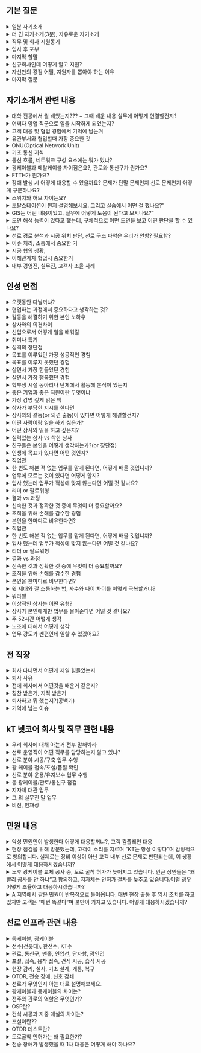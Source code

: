 ## 기본 질문

<details markdown = "1">
<summary>일분 자기소개</summary>
안녕하십니까. 연결의 중심에서 K-네트워크의 미래를 함께 그려갈 선로운용직군 지원자 김욱종입니다.<br>
선로운영 업무를 누구보다 잘 수행하기 위해 다양한 역량과 경험을 쌓아왔습니다.<br>
<br>
첫번째로 맡은일은 누구보다 성실하게 수행하고 결과로 증명해왔습니다.<br>
대학교 재학 당시 다양한 팀프로젝트와 과제를 성실히 수행하여 높은 학점을 받아 졸업할 수 있었고, 이 회사에서 영업 직군을 맡아 2년차 최초로 해외 사업 계약을 이루어낸 경험이 있습니다.<br>
<br>
두번째로 다양한 사람들을 응대하고 소통하는 경험을 쌓아왔습니다.<br>
고등학교때 1년간 또래 상담가라는 역할을 맡아 여러 사람들과 소통하는 방법을 배우게 되었고, 사회에서도 다양한 이해관계자 분들과 소통하고 조율과 설득을 기반으로 업무를 진행하였습니다.<br>
<br>
이러한 저만의 경험과 역량을 바탕으로 사명감과 전문성을 지닌 선로 운용인으로 성장하겠습니다. 감사합니다.<br>
</details>

<details markdown = "1">
<summary>더 긴 자기소개(3분), 자유로운 자기소개</summary>
안녕하십니까. 연결의 중심에서 K-네트워크의 미래를 함께 그려갈 선로운용직군 지원자 김욱종입니다.<br>
선로운영 업무를 누구보다 잘 수행하기 위해 다양한 역량과 경험을 쌓아왔습니다.<br>
<br>
첫번째로 누구보다 성실하게 맡은일을 수행하고 결과로 증명해왔습니다.<br>
대학교 재학 당시 다양한 팀프로젝트에서 조장의 역할을 맡아 팀을 책임감있게 이끌었고, 여러 과제를 성실히 수행하여 높은 학점을 받아 졸업할 수 있었습니다. 그리고 이전에 근무했던 회사에서 영업 직군을 맡아 2년차 최초로 해외 사업 계약을 이루어낸 경험이 있습니다.<br>
<br>
두번째로 다양한 사람들을 응대하고 소통하는 경험을 쌓아왔습니다.<br>
고등학교때 1년간 또래 상담가라는 역할을 맡아 여러 사람들과 소통하는 방법을 배우게 되었고, 대학교 학생회에서는 대내협력부장의 역할을 맡아 단대 내 행사 참여율이 가장 높은 학과로 선정되게 이끌었던 경험 또한 있습니다. 사회에서도 다양한 이해관계자 분들과의 소통하고 조율과 설득을 통해 업무를 진행하였습니다.
<br>
마지막으로 다양한 기술적 지식을 보유하고 있습니다.<br>
정보처리기사를 취득하는 과정에서 기본적인 네트워크와 인프라 관련 지식을 습득하게 되었고, 학부 시절에는 측량관련 실습 또한 진행해본 경험이 있습니다.<br>
해당 기본 지식들을 기반으로 누구보다 빠르게 업무를 배우고, 설계나 시공 부서와 같은 유관 부서와도 원활하게 협업하여 업무를 수행하고자 합니다.<br>
<br>
이러한 저만의 경험과 역량을 바탕으로 사명감과 전문성을 지닌 선로 운용인으로 성장하겠습니다. 감사합니다.<br>
</details>

<details markdown = "1">
<summary>직무 및 회사 지원동기</summary>
1. 직무지원동기<br>


<br><br>
2. 회사지원동기<br>

</details>

<details markdown = "1">
<summary>입사 후 포부</summary>
저에게 입사라는 정말 좋은 기회를 주신다면, 입사 초기에는 선로 인프라 시설 전반에 대한 실무 중심의 지식을 누구보다 빠르게 습득하겠습니다.<br>
또한 개인적인 시간을 활용하여 기술적 전문성을 높이기 위해 1년 이내에 토목기사와 산업안전기사 자격증을 취득하고, 실무에 도움되는 추가 자격증이 있다면 지속적으로 준비할 계획입니다.<br>
장기적으로는 보직자로서 후배들이 업무에 빠르게 적응할 수 있도록 실무 메뉴얼을 체계화하고, 솔직한 피드백이 오갈 수 있는 팀 문화를 조성하여 함께 성장할 수 있고, 좋은 성과를 내는 팀을 이끌고 싶습니다.<br>
</details>

<details markdown = "1">
<summary>마지막 할말</summary>
소중한 주말을 저희 지원자들을 위해 시간을 내시어 이야기를 들어주시고 질문 주신 점에 진심으로 감사드립니다.
면접을 준비하는 과정에서 여러 자료나 영상을 보며, KT 넷코어에서 일하고 싶다는 마음이 더욱 간절해졌습니다.<br>
기술적으로 배워나갈 것이 많고, 다양한 사람들을 응대할 수 있는 직업을 가지고 싶다는 저의 직업적 목표와, 경상권에 정착하여 행복한 가정을 꾸리며 살고 싶다는 저의 개인적 목표를 이룰 수 있게 해주신다면, 누구보다 빠르게 업무에 적응하고 내부뿐만아니라 외부로 부터 인정받는 선로 운용이 되겠습니다.<br>
<br>
그리고 면접관분들께서 "저 지원자 내가 뽑았어"라고 자신있게 말씀하실 수 있는 그런 사원이 되도록 최선을 다하겠습니다. 감사합니다.<br>
<br>
</details>

<details markdown = "1">
<summary>신규회사인데 어떻게 알고 지원?</summary>
제 지인으로부터 선로 운영 직무에 대한 이야기를 듣게 되어 처음 알게 되었습니다.<br>
영업 업무를 수행하던 지인이 선로 운영 분들과 하면서, 기술적으로 배울것이 굉장히 많고 여러 사람들을 응대하는 직업을 원하는 저와 잘 맞을 것이라고 추천을 해주었습니다.<br>
해당 경험을 계기로 KT 넷코어와 선로 운영 직무에 대해 관심을 갖게 되었고, 저의 역량을 잘 발휘할 수 있는 분야라 생각하여 지원하게 되었습니다.<br> 
</details>

<details markdown = "1">
<summary>자신만의 강점 어필, 지원자를 뽑아야 하는 이유</summary>

</details>

<details markdown = "1">
<summary>마지막 질문</summary>
실례가 안된다면 선로 운영 업무를 수행하시면서, 어떤 능력을 갖춘 신입이 들어왓으면 좋겠다고 생각하셨는지 여쭤보고 싶습니다.<br>
</details>

## 자기소개서 관련 내용

<details markdown = "1">
<summary>대학 전공에서 뭘 배웠는지??? + 그때 배운 내용 실무에 어떻게 연결할건지?</summary>
대학 전공에서 위성 데이터를 처리하는 학문을 집중적으로 배웠었고, 전공 선택과목으로 측량과 GIS 분야에 대해 공부를 했었습니다.<br>
이러한 지식은 선로 운영 업무를 하는 과정에서 설계나 시공 관련 부서와 협업할때 실질적인 도움이 될 수 있다고 생각합니다.<br>
예를들어 도로 굴착 구간 선정이나 건물 외벽에 통신선로를 설치하는 건식 작업을 진행할때, 현장 위치를 해석하고 설계 방향을 이해하는 과정에 기초적인 측량 지식과 AutoCAD 실습 경험을 적용한다면 빠르게 업무에 적응할 수 있다고 생각합니다.<br>
<br><br>
Autocad는 AutoDesk 사에서 개발한 2D 및 3D 설계 및 도면 작성 소프트웨어<br>
-> 학교 캠퍼스 전체에 대한 도면을 3차원으로 작성하고 이를 해석해본 경험이 있었다.<br>
<br>
GIS는 다양한 지형이나 공간의 정보를 디지털로 표현하고 분석하는 기술<br>
-> 예를들어 도로, 건물, 전주, 통신 관로 같은 시설의 위치 데이터를 지도에 표시하고, 그 위치 정보를 활용해 시설물 관리나 장애 위치 파악, 최적 경로 분석 등 다양한 업무에 활용할 수 있다.<br>
-> 대학교때 위성이미지에서 도로, 구조물, 지형 등을 분석해본 경험이 있다. 이러한 공간의 정보를 이해해본 경험은 운용 직무에서 광이나 동케이블, 전주의 설치 위치를 확인하거나, 장애 대응 시 위치 분석에 도움이 될 수 있다 생각<br> 
</details>

<details markdown = "1">
<summary>어쩌다 영업 직군으로 일을 시작하게 되었는지?</summary>
 학부 연구생 시절, 공공 과제를 수주하기 위해 여러 학교나 기업과 협업이 필요했던 경험이 있습니다.<br> 당시 제가 직접 발표 자료를 만들고, 기관을 방문해 과제의 필요성과 장점을 설명하며 설득을 담당했는데, 그 과정에서 **사람들과 소통하고 설득하는 일에 흥미와 적성이 있다는 것**을 깨달았습니다.<br> 물론 연구 자체도 의미 있고 보람된 일이었지만, 그보다 저는 **상대방을 이해하고, 논리적으로 설득하는 일에서 더 큰 동기를 느낀다**는 걸 알게 되었고, 이후 자연스럽게 영업 직무로 처음 커리어를 시작하게 되었습니다.
</details>

<details markdown = "1">
<summary>고객 대응 및 협업 경험에서 기억에 남는거</summary>
고객 대응 경험 중 가장 기억에 남는 것은, 현대차의 공식 인증 제품에서 저희 제품이 제외된 사건이었습니다.<br>
이로 인해 감정이 격해진 고객분들의 문의가 폭주했고, 하루에 50통 이상의 전화를 직접 응대해야 했습니다.<br>
당시 상황을 빠르게 수습하기 위해 도구 담당 실장님과 회의를 주도하여, 해결 일정과 방안을 정리한 후 직접 현대차를 방문해 문제를 설명하고 조율함으로써 이슈를 원만히 해결할 수 있었습니다.<br><br>

협업 경험 중에는, 4년 만에 해외 사업 수주를 추진하는 과정이 기억에 남습니다. 해당 사업을 성사시키기 위해 3개 부서의 협조가 필요했지만, 초기에는 모두 부담을 이유로 협조를 거절한 상황이었습니다.<br>
이에 저는 실무 지원부터 내부 자료 정리까지 가능한 부분은 최대한 직접 처리했고, 개인적인 친분을 쌓기 위한 노력도 병행했습니다.<br>
그 결과 결국 전 부서의 협조를 이끌어내 해외 사업을 성공적으로 수주할 수 있었습니다.
</details>

<details markdown = "1">
<summary>유관부서와 협업할때 가장 중요한 것</summary>
유관부서와의 협업에서 가장 중요한 것은, **공유 가능한 범위 내에서 제가 어떤 방식으로 최선을 다해 움직이고 있는지를 '행동으로 보여주는 것'**이라고 생각합니다.
그 다음으로는 개인적인 친분을 쌓는 것도 협업에 큰 도움이 된다고 생각합니다.<br>
실제로 제가 해외 사업을 추진하던 과정에서 3개 부서의 협조가 필요했지만, 일정 부담과 업무 생소함 등을 이유로 모두 거절당한 적이 있었습니다. 이때 일정이 촉박한 부서에는 다른 부서의 일정을 조정해 먼저 지원했고, 새로운 업무라 부담스럽다는 부서에는 관련 논문이나 공식 자료를 찾아 기존 업무와 차이가 크지 않다는 점을 전달드렸습니다.<br>
또한, 점심이나 회식 자리 등 비공식적인 자리에서도 자주 함께하며 자연스럽게 친분을 쌓았고, 결과적으로 전 부서의 협조를 이끌어낼 수 있었습니다.<br><br>
</details>

<details markdown = "1">
<summary>ONU(Optical Network Unit)</summary>
광케이블을 통해 전달된 신호를 전기 신호로 변환<br>
</details>

<details markdown = "1">
<summary>기초 통신 지식</summary>
스위치 : MAC 주소를 기반으로 같은 네트워크에 있는 장비에 데이터 전송<br>
라우터 : 다른 네트워크끼리 연결할때 (일반적으로 인터넷 공유기) <br>
허브 : 받은 데이터를 전체 장비에 전송<br>
<br>
</details>

<details markdown = "1">
<summary>통신 흐름, 네트워크 구성 요소에는 뭐가 있냐?</summary>
고객 단말기에서 애플리케이션 계층의 요청이 발생하면, 하위 계층인 전송계층에서 TCP/UDP로 세션을 설정하고, 네트워크 계층에서는 IP 주소 기반으로 목적지를 지정합니다. 이후 데이터링크 계층과 물리 계층을 거치며 실제 전송이 이루어지는데, 이 과정에서 고객단말의 신호는 먼저 ONU를 통해 광신호로 변환되고, 이후 스위치와 라우터를 거쳐 KT의 백본망을 통해 인터넷망으로 전송됩니다. 반대로 수신 시에는 역방향으로 계층을 타고 올라가 데이터를 사용자에게 전달하게 됩니다
<br>
“라우터, 스위치, 허브, 광케이블, ONU, 단말장비 등이 있으며, 각각 데이터 전송, 분배, 연결 등의 역할을 합니다.”
</details>

<details markdown = "1">
<summary> 광케이블과 메탈케이블 차이점은요?, 관로와 통신구가 뭔가요?</summary>
“광케이블은 빛을 이용해 빠르고 멀리 전송할 수 있으며, 감쇠율이 낮고 안정성이 높습니다. 메탈 케이블은 전기 신호를 사용하며 근거리 용도로 주로 사용됩니다.”<br>
<br>
“관로는 케이블을 넣는 지하 배관이고, 통신구는 사람이 들어가서 작업할 수 있는 지하 공간입니다. 선로 보호와 유지보수 시 접근을 위해 필요합니다.”
</details>

<details markdown = "1">
<summary> FTTH가 뭔가요?</summary>
“Fiber To The Home의 약자로, 광케이블을 사용자 집까지 직접 연결하는 방식입니다. 안정성과 전송속도가 뛰어난 것이 특징입니다.”
</details>

<details markdown = "1">
<summary> 장애 발생 시 어떻게 대응할 수 있을까요? 문제가 단말 문제인지 선로 문제인지 어떻게 구분하나요? </summary>
“광파워 측정, 장비 상태 확인, 핑 테스트 등으로 어느 구간에 문제가 있는지 판단한 후, 케이블 단선이나 장비 문제인지 구분하여 조치합니다.”<br>
“단말 문제는 라우터 재부팅이나 설정 이슈가 많고, 선로 문제는 광파워 이상, 접속 불량이 많습니다. 간단한 현장 테스트나 측정 장비로 구분이 가능합니다.”
</details>

<details markdown = "1">
<summary> 스위치와 허브 차이는요? </summary>
“허브는 들어온 데이터를 전체 포트로 보내고, 스위치는 MAC 주소 기반으로 필요한 포트에만 전달합니다. 스위치가 효율적입니다.”
</details>

<details markdown = "1">
<summary> 토탈스테이션이 뭔지 설명해보세요. 그리고 실습에서 어떤 걸 했나요?” </summary>
“토탈스테이션은 거리와 각도를 측정해 좌표를 계산하는 장비로, 현장 측량이나 도면 작성 시 기준이 되는 데이터를 확보하는 데 사용됩니다.<br>
실습에선 기준점을 설정하고 건물 모서리나 도로 선형(도로 중심선) 등의 위치를 측정해 도면에 반영해보는 과정을 진행했습니다.”<br>
</details>

<details markdown = "1">
<summary> GIS는 어떤 내용이었고, 실무에 어떻게 도움이 된다고 보시나요?” </summary>
“GIS는 지리 정보를 데이터화하고 시각적으로 표현하는 기술입니다.
지형의 경사, 건물 분포, 도로 인프라 등을 레이어 단위로 분석할 수 있어, 선로 시공 경로나 장비 설치 위치를 효율적으로 판단하는 데 도움이 될 수 있습니다.”
</details>

<details markdown = "1">
<summary> 도면 해석 능력이 있다고 했는데, 구체적으로 어떤 도면을 보고 어떤 판단을 할 수 있나요?</summary>
“측량 도면을 통해 기준점, 거리, 고도 차 등을 확인해 실제 시공이 가능한지, 장애물이 없는지 등을 판단할 수 있습니다.
예를 들어 통신관로를 깔아야 하는 경우, 도로 경사나 건물 기초 구조를 고려해 케이블이 안정적으로 포설될 수 있는 위치를 판단할 수 있습니다.”
</details>

<details markdown = "1">
<summary> 선로 경로 분석과 시공 위치 판단, 선로 구조 파악은 우리가 안함? 필요함?</summary>
“선로 경로 분석이나 시공 위치 판단, 선로 구조 설계는 주로 설계·시공 부서가 담당하는 전문 영역으로 알고 있습니다.
다만 운용 직군도 이들과 현장에서 긴밀하게 협업하는 경우가 많기 때문에,
저는 기본적인 배경지식과 용어를 이해하는 것이 업무 효율성과 소통에 큰 도움이 된다고 생각합니다.”<br>
<br>
선로 경로 분석은 케이블이 어떤 경로(전주, 관로)를 따라 설치할지 미리 검토.<br>
시공 위치 판단은 전봇대, 관로 등 설비를 실제로 어디 설치할지 현장 조건 확인<br>
선로 구조 파악은 이미 설치된 케이블과 설비가 어떻게 연결되어(경로, 접속점) 있는지 이해하고 관리<br>
</details>

<details markdown = "1">
<summary> 이슈 처리, 소통에서 중요한 거</summary>
현대차 도구 제거 이슈. 제가 판매하는 도구에 에러 발생 시 여러 유관부서와 협업하여 빠르게 지원. 가격적인 내용
소통 -> 기본적으로 이야기 끝까지 경청하고 상대의 상황을 공감해주는 것이 중요하다 생각.
</details>

<details markdown = "1">
<summary> 시공 협의 상황, </summary>
실제 선로 공사를 진행하기 전이나 도중에 설계 부서, 시공 업체, 지자체, 민원인 등과 공사 방법, 위치, 일정 등에 대해 조율하는 과정을 의미합니다.<br>
예를 들어, 도로를 굴착해 광케이블을 포설해야 하는 상황에서,
지자체의 굴착 허가, 도로 상황, 민간 건물주의 동의 여부, 안전 문제 등 다양한 요소를 고려해야 하며,
이러한 이해관계자들과 의견을 조율하고, 문제 발생 시 빠르게 해결 방향을 제시하는 것이 시공 협의의 핵심이라고 알고 있습니다.”
</details>


<details markdown = "1">
<summary> 이해관계자 협업시 중요한거</summary>
협업 할때 여러 관계자 분들을 배려하는 자세와 능동적인 행동이 협업에 핵심이라 생각합니다.<br>
영업을 하면서 고객 분은 굉장히 촉박한 일정으로 업무를 요청하셨으나, 당사에서는 일정 문제나 기술적 어려움으로 협조가 어려웠음.<br>
이때 저는 제가 할 수 있는 한 최대한 관련 자료를 직접 준비하고, 부담을 최소화할 수 있는 방안을 함께 고민하며 협조를 이끌어 냈다.<br>
</details>

<details markdown = "1">
<summary>내부 경영진, 실무진, 고객사 조율 사례</summary>
해외 고객사와의 사업 수주 과정에서 이해관계자 간 입장이 엇갈리는 상황이 있었습니다.<br>

경영진은 국내 중심의 매출 구조에서 벗어나 해외 사업을 반드시 확대해야 한다는 입장이었고,<br>

실무진은 기존 업무도 벅찬 상황에서, 해외 사업은 기술적 난이도와 일정 부담이 크다며 협조를 꺼리는 상황이었습니다.<br>

고객사는 프로젝트 일정이 매우 촉박하여 빠른 대응을 요구하고 있었습니다.
<br>
이때 저는 실무진분들이 느끼는 부담을 줄이기 위해, 제 역할이 아닌 업무까지 최대한 지원하며 협조를 요청했습니다.<br>
또한 자주 만나 소통하고 점심·저녁 식사 등 비공식적인 관계 형성을 통해 신뢰를 쌓았고,<br>
기술적으로 어려워하던 부분은 관련 논문, 공식 문서 등을 찾아 내용을 요약 정리해 드리며, 실제 부담이 크지 않다는 점을 설득했습니다.<br>
<br>
그 결과, 내부 실무진의 협조를 이끌어내 프로젝트를 무사히 수주할 수 있었습니다.<br>
</details>


## 인성 면접

<details markdown = "1">
<summary>오랫동안 다닐꺼냐?</summary>
넵. 오랫동안 일할 자신 있습니다. 정말 오고 싶은 기업이고 해보고 싶은 직무인 만큼 뽑아주신다면 그 누구보다 업무에 책임감을 가지고 열심히 임하겠습니다<br>
</details>

<details markdown = "1">
<summary>협업하는 과정에서 중요하다고 생각하는 것?</summary>
협업에서 가장 중요하다고 생각하는 것은 **‘상호 이해를 바탕으로 한 소통’**입니다.<br>
역할이 다른 구성원들과 함께 업무를 진행하다 보면, 각자의 우선순위나 관점이 다를 수밖에 없습니다. 이러한 차이를 좁히지 못하면 오해나 충돌이 발생하기 쉽다고 느꼈습니다.<br>
그래서 저는 협업할 때 단순한 의견 전달을 넘어서, 상대방의 입장을 먼저 이해하고, 그 위에서 소통해야 한다고 생각합니다. 그래야 서로의 타협점을 찾을 수 있고, 효율적인 협업이 가능하다고 믿습니다.<br>
<br><br>
사례 : 예를 들어, 이전 회사에서 고객사의 기술 이슈를 해결하기 위해 내부 개발팀과 협업한 적이 있습니다. 개발팀은 기술적 안정성을, 저는 고객의 대응 기한을 더 중요하게 봤는데, 서로의 입장을 이해하지 못한 채 진행하다 보니 초기엔 일정 지연이 있었습니다.<br>
이후 저는 고객 요청사항을 기술적으로 정리해서 전달하고, 개발팀이 우려하는 부분을 고객과 함께 논의하며 중재 역할을 했습니다. 그 결과, 예정된 일정 내에 해결안을 도출했고, 고객사의 만족도도 높았던 기억이 있습니다.<br>
</details>

<details markdown = "1">
<summary>갈등을 해결하기 위한 본인 노하우</summary>
갈등을 해결하기 위한 저만의 노하우는 진솔한 대화와 충분한 시간 확보라고 생각합니다.

슈어소프트테크에 근무하던 당시, 사업 진행을 위해 여러 팀에 업무 협조를 요청드린 적이 있었는데, 해당 업무가 부담스럽다는 이유로 협조가 원활하지 않아 갈등 상황이 발생했습니다.

저는 이 상황을 풀기 위해 먼저 제 역량 안에서 가능한 범위의 업무를 최대한 직접 처리하며 부담을 덜어드리고자 했습니다. 동시에 점심 식사나 퇴근 후 맥주 한잔 등 개인적인 시간도 함께하며 관계 형성에도 노력을 기울였습니다.

이러한 과정에서 각 부서의 애로사항을 진심으로 경청했고, 함께 해결 방안을 고민하며 “같이 발전적으로 나아가 보자”는 긍정적인 방향으로 공감대를 만들 수 있었습니다. 결과적으로 실질적인 협조를 이끌어낼 수 있었고, 이후 협업 관계도 훨씬 부드럽게 이어졌습니다.
</details>

<details markdown = "1">
<summary>상사와의 의견차이</summary>
상사와 의견 차이가 있을 경우, 우선은 **상사분의 판단을 존중하고 그 방향에 따라 업무를 수행하겠습니다.**<br> 경험이나 업무 숙련도 면에서 저보다 앞서 계신 분이기 때문에, **그 판단에는 이유가 있을 것이라 생각합니다.**<br> 업무를 마친 후에는 기회가 될 때, 제가 생각했던 방향이나 아이디어에 대해 **조심스럽게 의견을 여쭤보며 피드백을 구할 것**입니다.<br> 이 과정을 통해 제가 미처 고려하지 못한 부분을 배우고, **제 판단이 틀렸던 점은 수정하며 성장하는 계기로 삼고자 합니다.**<br> </details>
</details>

<details markdown = "1">
<summary>신입으로서 어떻게 일을 배워갈</summary>
신입에게 가장 중요한 것은 **겸손한 자세로 빠르게 배우고, 같은 실수를 반복하지 않는것**아라고 생각합니다.<br> 
우선 **매뉴얼이나 레퍼런스를 통해 기본적인 흐름을 스스로 익힌 뒤**, 실제 실무에서 **선배들의 피드백을 적극적으로 반영하며 배워나가겠습니다.**<br> 또한, 단순히 일 처리를 넘어서 **업무의 목적과 배경까지 이해하려는 태도**로 접근하겠습니다. 그래야 상황이 바뀌어도 스스로 판단하고 유연하게 대처할 수 있는 역량이 생긴다고 믿기 때문입니다.<br> 실수를 하더라도 **되풀이하지 않기 위해 기록하고 복기하는 습관**을 들이면서, 하루하루 성장하는 신입이 되겠습니다.<br>
</details>

<details markdown = "1">
<summary>취미나 특기</summary>
제 취미는 노래방 가는거랑 런닝, 배드민턴 이다.<br>
걱정이 많을 때 취미 활동을 하면 스트레스랑 답답한 마음이 해소되는 것 같다.<br>
특히 제가 왜 스트레스를 받고 앞으로 어떻게 해야할지 생각을 정리되어서 좋다<br>
</details>

<details markdown = "1">
<summary>성격의 장단점</summary>
저의 가장 큰 성격상의 장점은 의사소통 잘 이어나갈 수 있는 붙임성이라고고 생각합니다.<br>
고등학교 때 친구들의 추천을 받아 또래상담가 역할을 맡게 되었고, 다양한 친구들의 고민을 들으며 같이 공감하고 소통하는 방법을 배우게 되었습니다.<br>
이러한 경험을 바탕으로 대학교나 사회에서도 여러 사람들의 말을 잘 경청하고, 이에 대해 공감하는 것과 동시에 개개인의 상황에 맞게 대화를 이어나가며 좋은 관계를 맺어나가고 있습니다.<br>
<br>
단점은 때로 거절을 잘 못한다는 것입니다.<br>
실제 업무를 진행하면서, 제 업무 Role이 아닌것에 대해서도 고객 또는 내부 실무진 분들께서 요청하실 때 거절을 잘 못했었습니다.<br>
이때 도움 요청을 거절하지 못해, 제 업무 일정상 차질이 생겼던 적이 있습니다.<br>
현재는 도움 요청에 대해 가능한 한에서만 수락하고 불가능하다면 불가능한 이유를 객관적이고 솔직하게 이야기하면서 정중하게 거절하려고 노력하고 있습니다.<br>
</details>

<details markdown = "1">
<summary>목표를 이루었던 가장 성공적인 경험</summary>
주도적으로 해외 사업을 계약 해보자는 목표를 이뤄낸던 것이 가장 성공적 경험.<br>
당사의 경우 2021년을 마지막으로 독일 업체와의 계약이 끊긴 상황이였다. 당사 사업이 국내에 의존하는 비중이 너무 기에 메이킹 하고 싶었다.<br>
이에 관련 독일 업체를 리스트업한다음에 메일을 보냈고, 현대차를 대상으로 입찰에 참여하는 고객과 컨택이 됨.<br>
해당 기술용역을 위해 다양한 유관 부서에 협조를 요청하여 제안서를 전달드렸고 최종적으로 계약을 진행하게 됨<br><br>
-> 한국이 오후 5시일때 독일이 오전 10시. 야근을 불사함.<br>
</details>

<details markdown = "1">
<summary>목표를 이루지 못했던 경험</summary>
학부 시절, 저는 수석으로 졸업하는 것을 목표로 삼았으나 달성하지 못한 경험이 있습니다.<br>
이때 저는 흥미가 가는 과목에 대해서는 성적이 좋았으나, 재미가 없다고 느껴진 특정 전공 과목들에 대한 성적이 좋지 못하였습니다.<br>
이 경험을 통해 제가 관심을 가지 않았던 부분에 대해서도 진지한 태도로 접근해야 하며, 큰 목표를 이루기 위해서는 세부적인 요소 하나하나에 무관심하거나 소홀히 해서는 안된다는 점을 깨달았습니다.<br>
</details>

<details markdown = "1">
<summary>살면서 가장 힘들었던 경험</summary>
해외 사업을 개척하던 중, 고객사와의 계약이 무산되었을 때가 가장 힘들었던 경험이었습니다.<br> 
당시 저는 신규 사업 수주를 위해 여러 내부 부서에 협조를 요청하고, 각 내부 부서의 바쁜 일정을 조율해가며 고객사에 최종 제안을 드렸습니다.<br> 그러나 고객사가 먼저 현대차로부터 해당 사업을 수주받아야만 저희와의 계약이 가능했는데, 결국 현대차 수주에 실패하며 저희와의 계약도 무산되고 말았습니다.<br> 많은 분들의 도움과 노력을 이끌어낸 상황에서, 결과적으로 계약이 성사되지 않았다는 사실을 내부에 공유할 때 가장 마음이 무거웠고, 책임감이 크게 느껴졌던 순간이었습니다.<br> </details>
</details>

<details markdown = "1">
<summary>살면서 가장 행복했던 경험</summary>
저에게 인생에서 가장 행복했던 순간은,
고등학교 시절 가족들과 함께 오사카로 여행을 갔을 때입니다.

당시 아버지께서 평일은 물론 주말에도 바쁘셔서
한자리에 모이기조차 어려웠던 시기가 있었습니다.
이때 아버지가 시간을 내실 수 있으셔서 고2 겨울방학 때 처음으로 가족 모두가 함께 여행을 갈 수 있었습니다.

그 여행에서 서로의 일상과 고민을 나누며 진솔한 대화를 나눌 수 있었고,
특히 길에서 웃고 떠들던 기억이 지금도 따뜻하게 남아 있습니다.

단순한 여행을 넘어, 가족간의 유대감이 얼마나 따뜻한지 느낄 수 있었던 순간이었기에
제 인생에서 가장 소중하고 행복한 기억으로 남아 있습니다.<br>
</details>

<details markdown = "1">
<summary> 학부생 시절 동아리나 단체에서 활동해 본적이 있는지 </summary>
학부생 시절 학과 내 축구 동아리에 가입하여 활동하였고, 학생회에서 대내협력부장을 맡아 학과 여러 행사에 참여를 요청드렸습니다.<br>
그리고 연구실에서 학부 연구생 활동을 하였고, 현재 다니는 회사에서는 독서 동아리에 다녔다.<br>
</details>

<details markdown = "1">
<summary>좋은 기업과 좋은 직원이란 무엇이냐</summary>
좋은 기업은 : 직원들이 잠재력을 발휘하고 성장할 수 있는 환경을 조성한 기업<br>
좋은 직원 : 맡은 역할과 책임을 성실히 수행하고, 어떻게 우리 기업이 더 성장해 나갈 수 있을지 고민하는 직원<br>  
</details>

<details markdown = "1">
<summary>가장 감명 깊게 읽은 책</summary>
저는 거절은 해야겠는데 말을 못하겠고라는 책을 가장 감명 깊게 읽은 것 같습니다.
해당 책을 통해 사람들이 거절은 잘 못하는 이유은 대개 관계 불안 있고, 오히려 거절을 하는 것이 자신에게 도움이 될 뿐만 아니라, 관계 유지에 도움이 된다는 것을 알게 되었습니다.
이후 저는 도움 요청에 대해 가능한 한에서만 수락하고 불가능하다면, 불가능한 이유를 솔직하게 이야기하면서 정중하게 거절하려고 노력하고있습니다.
</details>

<details markdown = "1">
<summary>상사가 부당한 지시를 한다면</summary>
저는 우선적으로 법적이나, 회사 내규에 어긋나는 지시거나 회사의 이윤에 해를 끼치는지 부터 판단해 보겠습니다.
이때 만약 어긋나는 일이라고 확인된다면 가까운 선배뿐과 조용히 조언을 구한 후 행동하겠습니다.
하지만 부당한 지시가 저만의 생각이였다면, 일단은 지시를 따르겠습니다.
먼저 회사생활을 시작하신 상사의 지시는 이유가 있다고 생각하고, 큰 일이 아니라면 지시 이행 후에 나중에 개인적으로 말씀드려도 되는 부분이라고 생각합니다.
</details>

<details markdown = "1">
<summary>상사와의 갈등(or 의견 출동)이 있다면 어떻게 해결할건지?</summary>
업무적인 측면에서 상사분과 갈등이 일어난다면, 업무 경험이 적은 제가 모르는 부분에서 갈등이 생긴 걸 수도 있기 때문에 기본적으로는 상사분의 의견대로 업무를 진행할 것 같습니다.<br>
추후 기회가 된다면 직접적으로 말씀드리기보다는, 자연스러운 대화의 흐름 속에서 조심스럽게 제 의견을 공유드릴 것 같습니다.<br>
만약 사적인 측면에서의 갈등이라면, 다른 선배님들과의 대화를 통해 평소에 상사분이 어떤 점을 중시하시고, 어떤 면에서 생각이 다른지 조언을 구하고 파악해보는 방식으로 해결할 것 입니다.<br>
</details>

<details markdown = "1">
<summary>어떤 사람이랑 일을 하기 싫은가?</summary>
저는 개인적으로 업무에 비협조적인 태도를 보이는 사람과 함께 일하는 것이 어렵다고 생각합니.<br>
업무라는것은 각자의 역할과 책임의 바탕으로 공동의 목표를 달성하는 과정이라 생각합니다.<br>
이를 달성하는 과정에서, 업무에 비협조적인 태도를 보이는 사람이 있을 때 업무 효율 뿐만 아니라, 관련 부서에 사기까지 저하 시킬 수 있기에 비협조적인 사람과 ~~
하지만 저는 그 부서만의 입장을 파악하기 위해 노력했고, 업무 목적과 기대효과를 수치와 사례로 정리해 설득한다.<br>
</details>

<details markdown = "1">
<summary>어떤 상사와 일을 하고 싶은지?</summary>
저는 쓴소리를 해줄 수 있는 상사분과 일을 하고 싶습니다.<br>
여러 피드백이나 수정을 통해 자료가 완벽해지는 것 처럼, 사람도 쓴소리를 듣고 수용을 하는 과정에서 업무의 숙련도를 높일 수 있다고 생각합니다.<br>
</details>

<details markdown = "1">
<summary>실력있는 상사 vs 착한 상사</summary>
두 분 모두 분명한 장점이 있지만, 저는 **실력 있는 상사**를 조금 더 선호합니다.<br> 신입의 입장에서는 아직 배워야 할 것도 많고, 성장해야 할 부분도 많기 때문에, 실력 있는 상사분께 배우는 과정에서 더 빠르게 성장할 수 있다고 생각합니다.<br> 또한 그렇게 배운 경험과 지식을 바탕으로, 나중에 새로운 후임이 들어왔을 때 저 역시 팀에 도움이 되는 구성원이 될 수 있다고 생각합니다.<br> 물론 인간적인 따뜻함도 중요하지만, **전문성과 책임감을 갖춘 상사에게 배우는 태도와 기준은 제 성장뿐 아니라 팀 전체에도 긍정적인 영향을 줄 수 있다**고 생각합니다.<br>
</details>

<details markdown = "1">
<summary>친구들은 본인을 어떻게 생각하는가?(or 장단점)</summary>
친구들이 말하는 저는 같이 있으면 재미있다고 생각하는 것 같습니다.<br>
여러 사람들과 있을때 재밌는 분위기를 조성하는 역할을 해서 이런 얘기를 종종 듣는것 같습니다.
반면 제 단점을 과몰입을 하는 것이라고 생각하는 것 같습니다.
친구들이 슬프거나 기쁠때 오히려 제가 더 기뻐하고 더 슬퍼하는 경우가 있습니다.
뭐든 과한것은 좋지 않기 떄문에 현재는 너무 과몰입하지 않고 감정을 절제하려고 노력하고 있습니다.<br>
</details>

<details markdown = "1">
<summary>인생에 목표가 있다면 어떤 것인지?</summary>
우선 회사에서는 업무적 역량을 인정받아 빠른 시일 내에 보직자 되고, 저의 팀을 잘 이끌어 가는 리더 역할을 하는 것이 목표입니다.<br>
개인적으로는 경상권에 정착하여 행복한 가정을 꾸리는 것이 목표입니다.<br>
</details>

<details markdown = "1">
<summary>직업관</summary>
제가 평소에 생각하는 직업관의 첫 번째는 **‘가장 잘할 수 있는 일을 하는 것'입니다.<br>
대학교 시절, 대내협력부장을 맡아 환경해양대학 내 행사 참여율을 가장 높은 학과로 변화시킨 경험이 있고, <br>
영업 업무를 하며 주위에서 여러 부서에 협조를 이끌어내는 것에 재능이 있고, 싹싹하다는 ~~<br>
<br>
두 번째는 **‘배울것이 많은 곳에서 일하는 것’**입니다.<br>
전에 근무했던 회사 처우나 사람, 일도 다 만족스러웠지만, 기술적으로는 현대차의 내부 표준을 익히는것 외에는 따로 배울 것이 없었음. 익힐 것이 많은 도메인에서 ~~~
</details>

<details markdown = "1">
<summary>한 번도 해본 적 없는 업무를 맡게 된다면, 어떻게 배울 것입니까?</summary>
우선 업무 메뉴얼이나 가이드라인을 통해 전반적인 프로세스를 파악하고, 추가로 배울 내용이나 부족한 부분이 있다면 서적이나 인터넷 자료를 활용할 것 같습니다.<br>
그 다음에는 실제 업무를 진행하면 저만의 일지를 만들어서, 단계별로 업무의 주요 절차나 팁을 정리하는 식으로 업무를 진행할 것 같습니다.<br>
저 혼자서 파악하기 힘든 내용이라면 관련 경험이 있으신 선배나 동료분들께 도움을 구할 것 같습니다.<br>
</details>

<details markdown = "1">
<summary>업무에 모르는 것이 있다면 어떻게 할지?</summary>
업무 중 모르는 부분이 생기면, 우선은 **관련 매뉴얼이나 레퍼런스를 먼저 참고해 스스로 해결**하려 노력하겠습니다.<br> 추가적인 정보가 필요할 경우에는 **인터넷 자료나 ChatGPT와 같은 도구**도 적극적으로 활용해 부족한 부분을 보완하겠습니다.<br> 그럼에도 불구하고 명확히 이해되지 않는 부분이 있다면, **제가 어느 정도까지 파악했는지를 간단히 정리한 뒤**,<br> 상사분의 **업무 일정이나 분위기를 살펴 적절한 타이밍에 정중히 질문을 드릴 것**입니다.<br> 또한, 같은 질문을 반복하지 않기 위해 **답변을 녹음하거나 메모로 기록하여 확실히 이해하고 기억하려고 노력할 것**입니다<br>
</details>

<details markdown = "1">
<summary>입사 했는데 업무가 적성에 맞지 않는다면 어떨 것 같나요?</summary>
우선 초기에 업무에 적응하지 못한다면 적성에 안맞다고 착각할 수도 있습니다.<br>
-> 이를 업무 적응 과정이라고 생각했습니다.<br>
저 또한 처음에 입사했을때 업무를 배우고 적응하기 힘들어 이 일이 적성에 맞나라고 생각했지만,<br>
실제로 어느 경험치가 쌓였을 때는 이 만큼 나랑 맞는 직무가 있을까라는 생각을 가질 정도로 만족한다.<br>
따라서 적성에 맞지 않더라도 업무 역량을 익히느 ㄴ과정이라 생각하고 열시미<br>
</details>

<details markdown = "1">
<summary>리더 or 팔로워형</summary>
저는 리더형에 가까운 지원자입니다.<br>
실제로 대학교 재학 당시에도 다수의 팀 프로젝트에서 팀장의 역할을 맡아 비교적 업무가 느리신 분들을 이끌어 좋은 성과를 거둘 수 있었습니다.<br>
그리고 현업에서도 여러 부서의 협조가 다소 저조했던 사업을 메이킹 했던 적이 있습니다.<br>
이러한 점에 비추어 보았을때 저는 리더형에 조금 더 가까운 지원자라 생각합니다.<br>
</details>

<details markdown = "1">
<summary>결과 vs 과정</summary>
저는 결과가 더 중요<br>
왜냐하면 회사라는 조직은 결국 성과로 평가받는 곳이기 때문에, 아무리 과정이 좋아도 결과가 나오지 않으면, 인정받기 어렵기 때문입니다.<br>
제가 입사를 하게 된다면 회사 내규에 어긋나지 않으면서, 결과도 잘 나올 수 있는 과정을 찾아내는 데 힘쓰겠습니다.<br>
</details>

<details markdown = "1">
<summary>신속한 것과 정확한 것 중에 무엇이 더 중요할까요?</summary>
정확이 중요하다 생각한다. 다양한 요청에 대해 신속하게 대응도 중요하지만 결국 핵심은 정확하게 기술적인 내용을 파악하고 이를 고객에게 전달해야만 좋을결과 얻는다고 생각하기 때문입니다.<br>
</details>

<details markdown = "1">
<summary>조직을 위해 손해를 감수한 경험</summary>
무를 성공적으로 마치기 위해 제 담당이 아니었던 역할까지 맡아 도움을 드렸던 경험이 있습니다.<br> 이전 회사에서 고객분께 제안서를 전달하는 업무는 실무 부서의 전담 영역이었습니다.<br> 하지만 당시 실무 팀이 워낙 바쁜 상황이었고, 제안서 전달 기한도 임박해 있었습니다.<br> 이에 저는 **기술적인 내용을 제외한 제안서 전반을 직접 작성하고 정리하여 실무진에게 전달드렸고**, 그 결과 여러 임원분들께 칭찬을 받았던 기억이 있습니다.<br> 비록 제 역할 범위를 넘어선 일이었지만, **조직 전체의 성과와 신뢰를 지키는 데 보탬이 될 수 있었다는 점에서 보람 있는 경험이었습니다.**<br> </details>
</details>

<details markdown="1"> 
<summary>본인을 한마디로 비유한다면?</summary> 
저는 저 자신을 **‘하얀 도화지’**에 비유하고 싶습니다. 하얀 도화지는 어떤 색과도 잘 어우러지며, 상대의 색을 더 선명하게 살려주는 특성이 있습니다. 저는 다양한 성향의 사람들과 협업할 때, 상대의 의견을 존중하고 조율하며 조화롭게 일하는 것을 중요하게 생각합니다.
실제로 여러 부서와의 협업이 필요한 영업 업무를 수행하면서도, 상대 팀의 관점을 먼저 이해하고 조율점을 찾아가는 방식으로 신뢰를 얻고, 공동의 목표를 효과적으로 달성해왔습니다.

앞으로도 저는 어떤 환경, 어떤 사람과도 잘 어우러지며, 조직과 함께 새로운 가치를 그려낼 수 있는 사람이고 싶습니다.
</details>

<details markdown="1"> 
<summary> 직업관 </summary>
평소에 생각하는 직업관의 첫 번째는 **‘가장 잘할 수 있는 일을 하는 것'입니다.<br>
대학교 시절, 대내협력부장을 맡아 환경해양대학 내 행사 참여율을 가장 높은 학과로 변화시킨 경험이 있고, <br>
영업 업무를 하며 주위에서 여러 부서에 협조를 이끌어내는 것에 재능이 있고, 싹싹하다는 ~~<br>
<br>
두 번째는 **‘배울것이 많은 곳에서 일하는 것’**입니다.<br>
전에 근무했던 회사 처우나 사람, 일도 다 만족스러웠지만, 기술적으로는 현대차의 내부 표준을 익히는것 외에는 따로 배울 것이 없었음. 익힐 것이 많은 도메인에서 ~~~
</details>

<details markdown = "1">
<summary>한 번도 해본 적 없는 업무를 맡게 된다면, 어떻게 배울 것입니까?</summary>
우선 업무 메뉴얼이나 가이드라인을 통해 전반적인 프로세스를 파악하고, 추가로 배울 내용이나 부족한 부분이 있다면 서적이나 인터넷 자료를 활용할 것 같습니다.<br>
그 다음에는 실제 업무를 진행하면 저만의 일지를 만들어서, 단계별로 업무의 주요 절차나 팁을 정리하는 식으로 업무를 진행할 것 같습니다.<br>
저 혼자서 파악하기 힘든 내용이라면 관련 경험이 있으신 선배나 동료분들께 도움을 구할 것 같습니다.<br>
</details>

<details markdown = "1">
<summary>입사 했는데 업무가 적성에 맞지 않는다면 어떨 것 같나요?</summary>
우선 초기에 업무에 적응하지 못한다면 적성에 안맞다고 착각할 수도 있습니다.<br>
-> 이를 업무 적응 과정이라고 생각했습니다.<br>
저 또한 처음에 입사했을때 업무를 배우고 적응하기 힘들어 이 일이 적성에 맞나라고 생각했지만,<br>
실제로 어느 경험치가 쌓였을 때는 이 만큼 나랑 맞는 직무가 있을까라는 생각을 가질 정도로 만족한다.<br>
따라서 적성에 맞지 않더라도 업무 역량을 익히느 ㄴ과정이라 생각하고 열시미<br>
</details>

<details markdown = "1">
<summary>리더 or 팔로워형</summary>
저는 리더형에 가까운 지원자입니다.<br>
실제로 대학교 재학 당시에도 다수의 팀 프로젝트에서 팀장의 역할을 맡아 비교적 업무가 느리신 분들을 이끌어 좋은 성과를 거둘 수 있었습니다.<br>
그리고 현업에서도 여러 부서의 협조가 다소 저조했던 사업을 메이킹 했던 적이 있습니다.<br>
이러한 점에 비추어 보았을때 저는 리더형에 조금 더 가까운 지원자라 생각합니다.<br>
</details>

<details markdown = "1">
<summary>결과 vs 과정</summary>
저는 결과가 더 중요<br>
왜냐하면 회사라는 조직은 결국 성과로 평가받는 곳이기 때문에, 아무리 과정이 좋아도 결과가 나오지 않으면, 인정받기 어렵기 때문입니다.<br>
제가 입사를 하게 된다면 회사 내규에 어긋나지 않으면서, 결과도 잘 나올 수 있는 과정을 찾아내는 데 힘쓰겠습니다.<br>
</details>

<details markdown = "1">
<summary>신속한 것과 정확한 것 중에 무엇이 더 중요할까요?</summary>
정확이 중요하다 생각한다. 다양한 요청에 대해 신속하게 대응도 중요하지만 결국 핵심은 정확하게 기술적인 내용을 파악하고 이를 고객에게 전달해야만 좋을결과 얻는다고 생각하기 때문입니다.<br>
</details>

<details markdown = "1">
<summary>조직을 위해 손해를 감수한 경험</summary>
무를 성공적으로 마치기 위해 제 담당이 아니었던 역할까지 맡아 도움을 드렸던 경험이 있습니다.<br> 이전 회사에서 고객분께 제안서를 전달하는 업무는 실무 부서의 전담 영역이었습니다.<br> 하지만 당시 실무 팀이 워낙 바쁜 상황이었고, 제안서 전달 기한도 임박해 있었습니다.<br> 이에 저는 **기술적인 내용을 제외한 제안서 전반을 직접 작성하고 정리하여 실무진에게 전달드렸고**, 그 결과 여러 임원분들께 칭찬을 받았던 기억이 있습니다.<br> 비록 제 역할 범위를 넘어선 일이었지만, **조직 전체의 성과와 신뢰를 지키는 데 보탬이 될 수 있었다는 점에서 보람 있는 경험이었습니다.**<br> </details>
</details>

<details markdown="1"> 
<summary>본인을 한마디로 비유한다면?</summary> 
저는 저 자신을 **‘하얀 도화지’**에 비유하고 싶습니다. 하얀 도화지는 어떤 색과도 잘 어우러지며, 상대의 색을 더 선명하게 살려주는 특성이 있습니다. 저는 다양한 성향의 사람들과 협업할 때, 상대의 의견을 존중하고 조율하며 조화롭게 일하는 것을 중요하게 생각합니다.
실제로 여러 부서와의 협업이 필요한 영업 업무를 수행하면서도, 상대 팀의 관점을 먼저 이해하고 조율점을 찾아가는 방식으로 신뢰를 얻고, 공동의 목표를 효과적으로 달성해왔습니다.

앞으로도 저는 어떤 환경, 어떤 사람과도 잘 어우러지며, 조직과 함께 새로운 가치를 그려낼 수 있는 사람이고 싶습니다.
</details>

<details markdown="1"> 
<summary>윗 세대와 잘 소통하는 법, 사수와 나이 차이를 어떻게 극복할거냐?</summary> 
윗세대 분들과의 소통에서 가장 중요한 것은, **불편하게만 느끼기보다 열린 자세로 다가가고, 그분들의 관심사에 맞게 대화를 이어가는 태도**라고 생각합니다.<br> 영업 직무를 맡았을 당시, 주로 팀장·부장급 이상의 고객분들과 함께 일할 일이 많았고, 자연스럽게 다양한 대화를 나눌 기회도 많았습니다.<br> 특히 같이 일하시는 분들이 골프를 좋아하셔서 관련 대화가 많았는데, 저도 그 흐름에 자연스럽게 참여하고자 **기초적인 골프 용어와 문화를 따로 공부해 대화에 함께 했습니다.**<br> 그 덕분에 친밀감이 훨씬 높아졌고, 실제로 어느 임원분께서 홀인원을 하신 날, 축하 의미로 우산을 선물해 주셨던 기억도 있습니다.<br> 이처럼 저는 **세대 간의 거리보다 공감대를 넓히려는 노력이 소통의 핵심**이라고 생각합니다.<br>
</details>

<details markdown="1"> 
<summary>워라밸</summary> 
 워라벨은 중요한 사회적 트렌드라고 생각하지만, 개인의 워라벨 추구가 지나치게 강조되면 자신의 업무를 소홀히하여 조직에 민폐가 될 수 있다고 생각합니다.
<br>
2) 따라서 워라벨을 추구하되, 자신의 업무에 대한 애정과 책임감을 잃지 않고 업무에 충실함으로써 기업의 목표를 달성하고 동료들과의 원활한 협력을 이끌어내는 것이 바람직하다고 생각합니다. 
</details>

<details markdown="1"> 
<summary>이상적인 상사는 어떤 유형?</summary> 
이상적인 상사는 **방향성을 명확히 제시해주시되, 구성원이 스스로 생각하고 실행할 수 있도록 믿고 맡겨주는 분**이라고 생각합니다.<br> 업무를 구체적으로 챙겨주시는 것도 중요하지만, 그보다 **‘이 일을 왜 하는지’에 대한 큰 그림을 제시해주고**, 제가 자율성과 책임감을 가지고 움직일 수 있도록 도와주는 상사가 가장 이상적이라고 느낍니다.<br> 또한, 피드백을 줄 때도 **일에 대한 부분은 명확히 짚어주시되, 사람에 대한 존중을 잃지 않는 태도**가 있다면, 자연스럽게 신뢰가 쌓이고 더 나은 결과를 만들 수 있다고 생각합니다.<br> 저 역시 그런 상사 밑에서 더 책임감 있게 일하고, 장기적으로는 그런 리더가 되고 싶습니다.<br> </details>
</details>

<details markdown="1"> 
<summary>상사가 본인에게만 업무를 몰아준다면 어떨 것 같나요?</summary> 
상사가 저에게 어떤 일을 몰아준다면 그것은 분명 어떤 이유가 있을 것이라고 생각합니다. 따라서 상사의 지시를 따르며 힘든 일이라도 배울 점이 있다는 생각으로 최선을 다하겠습니다. <br>
<br>
만약 이러한 업무가 저의 능력으로 처리할 수 없는 수준이라면, 조직에 피해를 줄 수 있으니 상사와 대화를 나누어 대응책을 찾아보도록 하겠습니다. 나아가, 제가 마무리하지 못한 업무는 꼭 해내겠다는 자세를 보이겠습니다.<br>
</details>

<details markdown="1"> 
<summary>주 52시간 어떻게 생각</summary> 
네, 주 52시간 근무제의 취지는 분명히 긍정적인 방향으로 설정되었다고 생각합니다. 그러나 업계 현장에서는 근무제와 다르게 52시간을 초과하여 근무하는 경우가 적지 않았습니다. 이는 업무의 특성상 긴급한 요구사항이나 프로젝트의 마감 기한 등으로 인해 불가피한 경우가 많았기 때문입니다.
<br>
따라서 이 제도가 현장의 현실과 더 밀접하게 연동될 수 있도록 데이터를 기반으로 한 지속적인 모니터링과 보완이 필요하다고 생각합니다. 예를 들어, 유연근로제와 같은 대체 방안을 통해 업무 피크 시즌에는 탄력적으로 근무할 수 있도록 하고, 비수기에는 충분한 휴식을 보장받을 수 있는 시스템을 마련하는 것이 중요하다고 봅니다
</details>

<details markdown="1"> 
<summary>노조에 대해서 어떻게 생각</summary> 
저는 노조에 대해서는 중립적인 입장을 가지고 있습니다.<br>
노동자에 권익에 대해서 대변하고 보호해준다는 측면에는 굉장히 긍정적으로 생각, 다만 회사에 어필하는 과정에서 다소 폭력적이거나 강성 노조가 되는것은 다소 부정적으로 보는 것 같습니다.<br>
회사 입사하면 노조가 어떻게 노동자 입장을 잘 표현할지 집중해보는 사람이 되겠습니다.<br>
</details>

<details markdown="1"> 
<summary>업무 강도가 쎈편인데 일할 수 있겠어요?</summary> 
업무 강도가 쎄도 잘할 수 있습니다. 평소에도 체력 관리를 열심히 해왔고, 힘든 상황이 있어도 어떻게든 해쳐나가는 역량을 길러 왔기에 현재 회사에서도 잘할 수 있다고 생각합니다. <br>
</details>


## 전 직장
<details markdown="1"> 
<summary>회사 다니면서 어떤게 제일 힘들었는지</summary> 
가장 힘들었던 순간은, 많은 노력을 기울였던 사업이 최종적으로 성사되지 않았을 때였습니다. 특히 해외 사업을 메이킹하는 과정에서, 야근이 잦은 부서까지 설득해가며 회의를 조율하고 함께 제안을 준비했지만, 결과적으로 수주로 이어지지 못했습니다. 주변에서는 “사업은 원래 그럴 수 있다”라고 위로해 주셨지만, 함께 고생했던 분들께 미안한 마음이 커서 가장 힘들었던 경험으로 남았습니다.<br>
</details>

<details markdown="1"> 
<summary>퇴사 사유</summary> 
전 회사에서 제가 영업을 진행했던 소프트웨어는, 현대차와 같은 대기업의 요구가 있을 때만 한정적으로 구매가 이루어졌고, 현대차 내부 표준 외에는 기술적으로 익혀나가고 업무에 적용해볼 수 있는 내용이 다소 부족한 상황이었습니다.<br> 이에 영업처럼 다양한 사람들을 응대하는 업무를 계속하되, **네트워크처럼 여러 산업에 범용적으로 적용 가능한 분야에서 기술적으로 배워갈 수 있는 업무를 해보고 싶다는 생각**이 들어 퇴사를 결심하게 되었습니다.<br> 그리고 개인적으로는 **30살부터는 한 회사에 안정적으로 정착해야 한다는 생각이 강해서**, 늦기 전에 한 번쯤은 도전해보고 싶었습니다.<br> 또한, **경상권에서 행복한 가정을 꾸리고 싶다는 저만의 목표도 실행에 옮기고 싶어** 퇴사를 진지하게 고민하게 되었습니다.<br> 
</details>

<details markdown="1"> 
<summary>전에 회사에서 어떤것을 배운거 같은지?</summary> 
먼저, 영업에서 매출을 만들기 위해서는 고객을 설득하는 것만큼이나 **내부 영업**이 중요하다는 것을 배웠습니다. 여러 부서의 협업과 지원 없이는 고객이 원하는 제안이나 빠른 대응을 하기 어렵기 때문에, 내부에서 공감대를 형성하고 협조를 이끌어내는 과정이 얼마나 중요한지 깨달았습니다.<br>
또한 고객사의 상황이나 이슈를 자료만으로 추측하기보다는, 직접 방문해 미팅을 통해 대화하면서 니즈를 구체적으로 확인하는 것이 훨씬 정확하다는 점도 배웠습니다. 실제로 현장에서 고객분들과 이야기를 나누면서 생각지 못했던 요구사항이나 우선순위를 파악할 수 있었고, 이를 통해 더 신뢰감 있는 제안을 할 수 있었습니다.<br>
</details>

<details markdown="1"> 
<summary>칭찬 받은거, 지적 받은거</summary> 
칭찬받은거<br>
싹싹하고 여러 사람의 협조를 잘 이끌어 낸다라고 칭찬받음.<br>
협조 -> 제가 할 수 있는 일을 최대한 협조해 드리고, 개인적으로도 친분을 쌓고자 노력<br>
싹싹하다 -> 연구실쪽 상무님이랑 우연히 식사자리를 하다가, 연구실 소속 직원들이 불편할까봐 매번 같이 식사하기 어렵다라는 말씀을 하셨던 적이 있다. 이때 제가 한번씩 상무님 저 영업 하면서 활동비가 남았는데 식사 한번 같이 하시겠습니까? 라고 먼저 다가가면서 같이 식사를 한적이 있다<br>
<br>
지적받은거 -> 제가 말투로 아! 안붙이면 안되냐, 너무 고객분들에게 맞춰주려하면 너가 힘들다. 어느 정도는 선 긋는 방법을 영업을 하면서 배울 수 잇을 것이다.<br>
<br>
오토홀드 -> 추후에는 발 안 땜<br>
</details>

<details markdown="1"> 
<summary>퇴사하고 뭐 했는지?(공백기)</summary> 
퇴사하고 1달 동안은 다양한 지역에 있는 지인들이랑 여행을 갔었다.<br>
그리고 지금은 취업을 계속해서 도전하는 과정에 있습니다.<br>
-> 현재 예정된 면접은 따로 없으나, 저번주 서울에 있는 네트워크 기업에 최종 합격 했었다.<br>
한참 고민을 하다가 경상권에서 정착하고자 하는 저만의 목표를 새로운 기업에 도전하면서 같이 이루고 싶다는 생각이 커 거절을 하게 됨. <br>
</details>

<details markdown="1"> 
<summary>기억에 남는 이슈</summary> 
오전에 미팅을 하고나서 부재중이 60통이 찍혀있던 적이 있었다.
 ->현대차 도구 제외. 이때 해당 sw 책임자분들과 빠르게 미팅해서 개발 일정에 이런식으로 반영을 할꺼고, 이 기간내에 완수할거다 라는 것을 현대차에 제출.
</details>

## kT 넷코어 회사 및 직무 관련 내용

<details markdown="1"> 
<summary>우리 회사에 대해 아는거 전부 말해봐라</summary> 
KT넷코어는 2024년에 설립된 KT그룹의 네트워크 인프라 전문 자회사로, OSP와 Biz 분야의 기술 전문성을 강화하기 위해 설립되었습니다.<br> 네트워크 인프라 선로 설계부터 유지보, 운영, 고객 전송, Biz 서비스 구축까지 네트워크 전반의 사업을 진행하고 있으며, 현재는 공공 사업 수주와 그룹 외 시장 진출을 통해 ** 연결의 중심에서 K-네트워크의 미래를 약속하는 혁신 파트너**로 성장해 나가고 있는 기업으로 알고 있습니다.<br>
<br><br>
OSP(외부 통신 설비)<br>
-> 광케이블 및 동케이블 포설, 한전주(전봇대), 맨홀, 관로, 통신구 시공 및 점검, 도로 굴착 허가, 지자체 협의, 공사 현장에서 KT 망 보호/ 현장 감리<br>
<br>
BIZ(기업 고객 대상 통신 서비스)<br>
-> 기업용 인터넷 회선, VOIP(인터넷 전화) 및 전용회선 설계 구축, 고객사 통신망 컨설팅 및 전송 장비 운용<br>
</details>

<details markdown="1"> 
<summary>선로 운영직이 어떤 직무를 담당하는지 알고 있냐?</summary> 
선로 운영 직무의 경우 사외 공사장 관리, 현장 감리 및 실사, 민원 처리, 지자체 대관 업무를 주로 수행하는 것으로 알고 있습니다.<br>
사외 공사장 관리는 민간 공사 현장에서 KT 선로가 손상되지 않도록 미리 점검하는 업무를 수행하고, 현장 감리 및 실사는 외주 시공 품질을 KT 기준에 맞게 확인하고, 실제 공사 전후로 현장을 직접 점검하는 업무로 알고 있습니다.<br>
<br>
민원처리는 인터넷 장애나 전봇대 위험 등의 민원이 접수되었을 때 현장에 방문하여 원인을 확인하고 조치하는 일이며, 지자체 대관 업무는 도로 굴착이나 건식 시공, 전주 설치 등과 관련해서 지자체와 협의하여 인허가를 받는 역할로 알고 있습니다.<br>
</details>

<details markdown="1"> 
<summary>선로 분야 시공/구축 업무 수행</summary> 
광케이블을 설치하고 연결하거나, 전봇대 및 관로를 새로 놓는 작업<br>
-> 직접 땅을 파거나, 전봇대에 선을 매달거나, 통신함에 케이블 연결<br>
-> 신규 건물에 KT 인터넷/전화 설치 필요할때 선로팀이 현장 작업. 아파트까지 광케이블 포설해야 하고, 지하에 관로가 없으면 새로 설치, 필요하면 전봇대 설치하여 공중선도 구성<br> 
</details>

<details markdown="1"> 
<summary>광 케이블 접속/포설/품질 확인</summary> 
접속 : 기존 케이블과 새 케이블을 용접<br>
포설 : 광케이블을 땅속 관로나 전주에 깔고 설치<br>
품질 확인 : 빛 신호가 잘 전달되는지 OTDR 장비등으로 테스트<br>
</details>

<details markdown="1"> 
<summary>선로 분야 운용/유지보수 업무 수행</summary> 
이미 설치된 광케이블이나 설비를 지속적으로 관리하고 고장나면 복구<br>
-> 태풍이나 굴착 사고 등으로 선로가 끊어지면 긴급 복구 출동<br>
</details>

<details markdown="1"> 
<summary>동 광케이블/관로/통신구 점검</summary> 
동케이블(전화선 : 구형 아날로그 회선), 광케이블 : 인터넷/데이터 전송용<br>
관로 : 땅속에 묻힌 통신선이 지나가는 튜브<br>
통신구 : 사람이 들어가서 점검할 수 있는 땅속 터널 같은 공간<br>
-> 이 모든 설비를 주기적으로 점검하고 이상여부 확인<br>
</details>

<details markdown="1"> 
<summary>지자체 대관 업무</summary> 
한전주 설치나 도로 굴착 등은 지자체에 허가를 받아야함, 그래서 관할 구청, 시청, 경찰서와 협의하는 업무 포함
-> ex) 서울시 도로 여기에 구멍을 파고 통신선 깔겠다하고 허가를 받는 것<br>
</details>

<details markdown="1"> 
<summary>그 외 실무진 말 업무</summary> 
사외 공사장 관리 : 민간 공사 현장에서 KT 선로가 손상되지 않도록 관리 점검하는 일<br>
현장 감리 : 외주 업체가 시공한 선로가 KT 품질 기준에 맞게 제대로 했는지 감독<br>
민원처리 : 인터넷 안돼요, 전봇대 위험해요 같은 민원 접수 후, 현장 가서 원인 확인하고 조치<br>
현장 실사 : 실제 공사 전 후 현장 상태를 직접 확인하는 업무<br>
기초 설계 : 공사 하기 전 어디에 선로를 깔지 기본 설계하는 단계<br>
한전주 임차 : 전봇대는 한국 전력 소유 -> KT에서 사용하려면 사용료 내고 허가 받아야 함<br>
건식 인허가 : 건물 외벽, 전봇대 등에 통신선을 설치하려면 지자체 허가가 필요. 이러한 업무 처리<br>
도로 굴착 인허가 : 땅을 파사 케이블을 설치하려면 시청 구청의 허가 필요 -> 지자체와 협의 필수<br>
<br><br>
건식 : 건물 외벽이나 전봇대에  통신 케이블을 노출 설치(매설 X)하는 방식<br>
-> 지하에 관로가 업석 지중 매설을 이용하기 어려울때 진행. 이때 물건이 도로와 맞닿아 있거나 공용 구역일 경우 지자체와 협의 필요<br>
전주 : 통신선이나 전기선을 공중에 설치하기 위해 필요한 기둥. 전봇대가 없으면 선을 땅 위로 띄워서 전달할 방법이 없음.<br>
지중 방식 : 땅속 관로나 통신구를 통해 케이블 포설<br>
공중 방식 : 전주를 이용해 선을 공중에 설치<br>
-> 비용 저렴하고 시공이 빠르며, 지형 대응이 유연함.<br>
</details>

<details markdown="1"> 
<summary>비전, 인재상</summary> 
인재상 : 사명감, 전문성, 혁신 마인드, 협업<br>
최시환 대표이사<br>
</details>


## 민원 내용

<details markdown="1"> 
<summary>악성 민원인이 발생한다 어떻게 대응할꺼냐?, 고객 컴플레인 대응</summary> 
먼저 고객분의 불편 사항을 경청하여, 현재 어떤 문제로 불편함을 겪고 계신지 사실관계를 정확히 파악하는 것 부터 시작하겠습니다.<br>그 후에는 고객분이 느끼셨을 불만이나 서운함을 공감하는 말투로 응대하며, 대화를 이어나갈 것 같습니다. 
이때 민원의 원인을 정확히 파악하기 위해 내부 확인 절차나 필요한 경우 현장 실사를 빠르게 진행할 것 입니다.<br>
제가 직접 해결할 수 있는 문제라면, 예상되는 소요시간과 제 일정을 파악하여 몇일 몇시 까지 최대한 빠르게 조치 드리겠다라고 전달드리고,  제가 해결할 수 없는 범위의 문제라고 판단이 된다면, 상급자이나 관련 부서와 협의하여 빠르게 조치가 이루어지도록 연계하는 방식으로 대응할 것입니다.<br>
</details>

<details markdown="1"> 
<summary>현장 점검을 위해 방문했는데, 고객이 소리를 지르며 “KT는 항상 이렇다”며 감정적으로 항의합니다.
실제로는 장비 이상이 아닌 고객 내부 선로 문제로 판단되는데, 이 상황에서 어떻게 대응하시겠습니까?</summary> 
우선 불편 사항에 대해 차분하게 경청을 한 이후, "불편을 드려 죄송하다"라고 말씀드리며 감정 진정에 먼저 집중할 것 같습니다.<br> 이후에는 장비에는 문제가 없고, 고객 분의 설비에서 원인이 있을수도 있다는 점을 객관적인 근거와 함께 설명드릴것 같습니다.<br>
이후 저희 회사측에서 도움을 드릴 수 있는 부분을 확인하여 최대한 지원을 해드리고, 고객분 측에서 조치할 수 있는 방법도 함께 안내드릴것 같습니다.<br>
대응을 마친 이후에는 이 상황을 업무 일지에 정리하고, 동료분들과 공유해서 유사 상황 대응력 또한 높여나갈 것 같습니다.
</details>

<details markdown="1"> 
<summary>노후 광케이블 교체 공사 중, 도로 굴착 허가가 늦어지고 있습니다. 인근 상인들은 “왜 빨리 공사를 안 하냐”고 항의하고, 지자체는 인허가 절차를 늦추고 있습니다.이럴 경우 어떻게 조율하고 대응하시겠습니까?</summary> 
먼저 상인분들께는 공사 일정 지연 사유와 KT가 기다리고 있는 절차적 상황을 정확히 설명드려 불신을 줄이기 위해 노력하겠습니다.<br>
동시에 지자체에는 공사 지연 시 고객 불편, 서비스 장애 가능성 등 실질적 영향을 강조하며, 최대한 행정 절차가 빠르게 진행될 수 있도록 논리적으로 설득하겠습니다.<br>
즉, 감정적 대응보다는 사실 기반의 조율과 대외 커뮤니케이션 역량으로 대응하고,<br> 해당 상황은 내부 TF 또는 리더와도 공유해 공사 지연 리스크를 체계적으로 관리하겠습니다.
</details>

<details markdown="1"> 
<summary> A 지역에서 같은 민원이 반복적으로 들어옵니다.
매번 현장 출동 후 임시 조치를 하고 있지만 고객은 “매번 똑같다”며 불만이 커지고 있습니다.
어떻게 대응하시겠습니까?</summary>
같은 문제가 반복된다면 단순 현장 대응을 넘어서 원인 분석과 구조적 개선이 필요하다고 생각합니다.<br>
우선 현장 점검 시에는 기존 조치 내역을 리뷰하고,
단순 복구가 아닌 근본 원인 분석을 위한 사진 기록, 전송 장비 로그 등 자료를 확보하겠습니다.<br>
이후 해당 사례를 상위 부서 또는 기술 관련 부서에 공유하여 재발 방지를 위한 기술적 방안을 검토하고,
가능하다면 영구적인 개선 시공 제안까지 올리겠습니다.
<br>고객께는 단순한 조치가 아니라 장기적으로 해결하려는 움직임을 설명드리고, 그 과정을 공유드리면서 신뢰 회복에 집중하겠습니다.
</details>



## 선로 인프라 관련 내용
<details markdown="1"> 
<summary>동케이블, 광케이블</summary>
동케이블은 전기신호를 전달하는 구리선을 의미하고 주로 구형 전화망에서 사용하는 것으로 알고 있습니다.<br>
광케이블은 빛으로 신호를 전달하는 케이블을 뜻하고 일반적으로 초고속 인터넷 망을 위해 자주 사용됩니다.<br>
</details>

<details markdown="1"> 
<summary>전주(전봇대), 한전주, KT주</summary>
전주는 케이블을 공중에 설치할 수 있도록 세운 전봇대를 뜻하고, 한전주는 한국전력 소유의 전주, KT주는 KT가 자체 보유한 전주를 뜻합니다.<br>
</details>

<details markdown="1"> 
<summary>관로, 통신구, 맨홀, 인입선, 단자함, 광인입</summary>
관로는 지하에 매설된 케이블 보호용 파이프를 뜻하고, 통신구는 사람이 들어가 통신 설비를 점검할 수 있는 지하 공간을 뜻합니다.<br>
맨홀은 통신구나 관로의 출입구를 뜻하고, 인입선은 전주나 관로에서 건물 안으로 들어가는 선로를 뜻합니다. 단자함은 여러 통신선을 모아 연결하는 분기 지점을 뜻합니다.<br>
</details>

<details markdown="1"> 
<summary>포설, 접속, 융착 접속, 건식 시공, 습식 시공</summary>
포설은 광케이블을 전주나 관로에 따라 설치하는 작업을 뜻하고,<br>
접속은 기존 선로와 새 선로를 연결하는 작업을 뜻하고, <br>
융착접속은 광섬유를 특수 장비로 녹여 이어 붙이는 작업을 뜻합니다.<br>
건식 시공은 건물 외벽과 같이 외부에 노출되게 선로를 설치하는 방식을 뜻하고, <br>
습식 시공은 케이블을 배관 내에 넣거나 콘크리트로 덮는 방식을 뜻합니다.<br>
</details>

<details markdown="1"> 
<summary>현장 감리, 실사, 기초 설계, 개통, 복구</summary>
현장 감리는 시공 품질과 기준 점검, 실사는 현장 상태 눈으로 보는거, 기초 설계는 공사 전에 선로 배치 계획 세우기,<br>
개통은 신규 선로를 고객에게 실제 서비스 가능하도록, 복구는 단선이나 파손된 선로 수리<br>
</details>

<details markdown="1"> 
<summary>OTDR, 전송 장애, 신호 감쇄</summary>
OTDR은 광케이블 상태를 점검하는 장비, 전송 장애는 고객 단에서 신호가 끊기거나 느려지는거, 신호 감쇄는 	광 신호가 거리를 따라 약해지는 현상
</details>

<details markdown="1"> 
<summary>선로가 무엇인지 아는 대로 설명해보세요.</summary>
선로는 통신 서비스를 제공하기 위해 데이터 신호가 흐르는 경로를 의미합니다.
주로 광케이블이나 동케이블을  전주(전봇대), 관로(지중 파이프), 통신구 등을 통해 연결하여,
통신국사부터 고객의 건물까지 데이터가 전달되는 길 전체를 말합니다.<br> 
</details>

<details markdown="1"> 
<summary>광케이블과 동케이블의 차이는?</summary>
광케이블은 빛을 이용해 데이터를 전달하고, 동케이블은 전기 신호를 이용합니다.
광케이블은 속도가 빠르고 전송 거리도 길어 인터넷, IPTV 등에 주로 사용되며,
동케이블은 전화망 등 구형 통신망에 많이 쓰입니다.
</details>

<details markdown="1"> 
<summary>전주와 관로의 역할은 무엇인가?</summary>
전주는 전봇대를 말하며, 광케이블이나 통신선을 공중에 매달아 설치할 수 있게 해주는 구조물입니다.
반면 관로는 땅속에 매설된 파이프 형태의 구조로, 통신선을 지중에 안전하게 포설할 수 있게 해줍니다.
현장 조건에 따라 전주와 관로 중 적절한 방식이 선택됩니다.
</details>

<details markdown="1"> 
<summary>OSP란?</summary>
OSP는 Outside Plant의 약자로, 건물 밖의 외부 통신설비 전체를 관리하는 영역입니다.
광케이블, 전주, 관로, 통신구 같은 인프라의 시공, 점검, 유지보수가 포함되며,
선로 운영 직무는 대표적인 OSP 업무에 해당합니다.
</details>

<details markdown="1"> 
<summary>건식 시공과 지중 매설의 차이는?</summary>
건식 시공은 건물 외벽이나 전주를 따라 통신선을 외부에 노출해 설치하는 방식이고,
지중 매설은 관로나 통신구를 활용해 케이블을 땅속에 매설하는 방식입니다.
건식은 시공이 빠르고 비용이 적지만, 미관이나 안전 문제에 따라 지중 매설이 요구되기도 합니다.
</details>

<details markdown="1"> 
<summary>포설이란??</summary>
포설은 광케이블을 전주나 관로를 따라 실제로 설치하는 작업을 말합니다.
신규 구축, 선로 교체, 장애 복구 등 다양한 상황에서 수행되며,
정확한 길이 계산과 장력 조절이 중요합니다.
</details>

<details markdown="1"> 
<summary>OTDR 테스트란?</summary>
OTDR은 광케이블 품질을 측정하는 장비로, 빛을 쏘아 반사되는 신호를 분석해 장애 위치나 신호 감쇄 정도를 확인합니다.
포설 후 품질 확인, 장애 발생 시 단선 위치 확인 등에 사용됩니다.
</details>

<details markdown="1"> 
<summary>도로굴착 인허가는 왜 필요한가?</summary>
도로를 파서 관로를 설치하거나 케이블을 매설하려면, 해당 지자체로부터 도로 점용 허가를 받아야 합니다.
이는 시민 안전, 지반 훼손 방지, 통행 방해 최소화를 위한 행정 절차입니다.
선로 운영 직무에서는 이 인허가를 지자체와 협의하는 대관 업무로 수행하게 됩니다.
</details>

<details markdown="1"> 
<summary>전송 장애가 발생했을 때 1차 대응은 어떻게 해야 하나요?</summary>
먼저 고객이 겪는 증상을 정확히 확인하고,
장비 로그나 최근 작업 이력 등으로 장애 위치를 추정합니다.
이후 현장 출동 전 가능한 원격 점검을 진행하고,
필요 시 OTDR 등 장비를 활용해 장애 지점을 확인한 후 복구합니다.
복구 후에는 고객에게 조치 결과를 설명하고 재발 방지 방안을 검토합니다.
</details>












